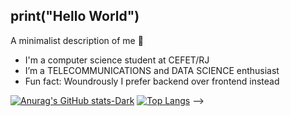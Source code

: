 ## print("Hello World")
A minimalist description of me 🤪

-  I'm a computer science student at CEFET/RJ
-  I’m a TELECOMMUNICATIONS and DATA SCIENCE enthusiast
-  Fun fact: Woundrously I prefer backend over frontend instead

[![Anurag's GitHub stats-Dark](https://github-readme-stats.vercel.app/api?username=izawayan\&show_icons=true\&theme=dark#gh-dark-mode-only)](https://github.com/anuraghazra/github-readme-stats#responsive-card-theme#gh-dark-mode-only)
[![Top Langs](https://github-readme-stats.vercel.app/api/top-langs/?username=izawayan)](https://github.com/anuraghazra/github-readme-stats)
-->
